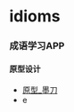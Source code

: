 # idioms

### 成语学习APP

#### 原型设计
* [原型_墨刀](https://modao.cc/app/168d305fbf279de972aeec09d33c260a3a7e7548/embed/v2)
* e
